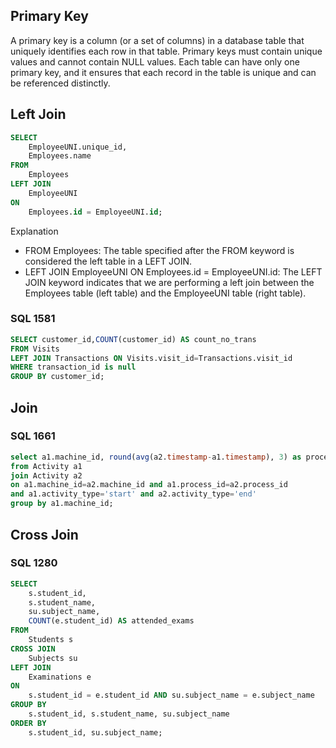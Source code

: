 ## Primary Key 

A primary key is a column (or a set of columns) in a database table that uniquely identifies each row in that table. Primary keys must contain unique values and cannot contain NULL values. Each table can have only one primary key, and it ensures that each record in the table is unique and can be referenced distinctly.

## Left Join

```sql
SELECT 
    EmployeeUNI.unique_id,
    Employees.name
FROM 
    Employees
LEFT JOIN 
    EmployeeUNI
ON 
    Employees.id = EmployeeUNI.id;
```
Explanation

- FROM Employees: The table specified after the FROM keyword is considered the left table in a LEFT JOIN.
- LEFT JOIN EmployeeUNI ON Employees.id = EmployeeUNI.id: The LEFT JOIN keyword indicates that we are performing a left join between the Employees table (left table) and the EmployeeUNI table (right table).

### SQL 1581
```sql
SELECT customer_id,COUNT(customer_id) AS count_no_trans
FROM Visits
LEFT JOIN Transactions ON Visits.visit_id=Transactions.visit_id
WHERE transaction_id is null
GROUP BY customer_id;
```
## Join

### SQL 1661
```sql
select a1.machine_id, round(avg(a2.timestamp-a1.timestamp), 3) as processing_time 
from Activity a1
join Activity a2 
on a1.machine_id=a2.machine_id and a1.process_id=a2.process_id
and a1.activity_type='start' and a2.activity_type='end'
group by a1.machine_id;
```

## Cross Join
### SQL 1280
```sql
SELECT
    s.student_id,
    s.student_name,
    su.subject_name,
    COUNT(e.student_id) AS attended_exams
FROM
    Students s
CROSS JOIN
    Subjects su
LEFT JOIN
    Examinations e
ON
    s.student_id = e.student_id AND su.subject_name = e.subject_name
GROUP BY
    s.student_id, s.student_name, su.subject_name
ORDER BY
    s.student_id, su.subject_name;
```


